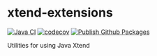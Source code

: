 # xtend-extensions
[![Java CI](https://github.com/JFL110/xtend-extensions/workflows/Java%20CI/badge.svg?x=y)](https://github.com/JFL110/xtend-extensions/actions) [![codecov](https://codecov.io/gh/JFL110/xtend-extensions/branch/master/graph/badge.svg?x=y)](https://codecov.io/gh/JFL110/xtend-extensions) [![Publish Github Packages](https://github.com/JFL110/xtend-extensions/workflows/Publish%20Github%20Packages/badge.svg?x=y)](https://github.com/JFL110/xtend-extensions/actions?query=workflow%3A%22Publish+Github+Packages%22)

Utilities for using Java Xtend
